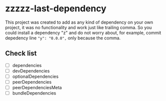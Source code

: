 # zzzzz-last-dependency
This project was created to add as any kind of dependency on your own project,
it was no functionality
and work just like trailing comma. So you could install a dependency "z" and do not worry about, for example, commit depedency line `"y": "0.0.0",` only because the comma.

## Check list
+ [ ] dependencies
+ [ ] devDependencies
+ [ ] optionalDependencies
+ [ ] peerDependencies
+ [ ] peerDependenciesMeta
+ [ ] bundleDependencies
